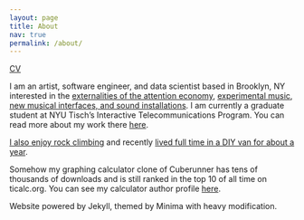 ```yaml
---
layout: page
title: About
nav: true
permalink: /about/
---
```


<p><a href="/docs/resume.pdf">CV</a></p>

<p>I am an artist, software engineer, and data scientist based in Brooklyn, NY interested in the <a href="/tag/tech+politics">externalities of the attention economy</a>, <a href="https://soundcloud.com/mediumeight">experimental music</a>, <a href="/tag/audio">new musical interfaces, and sound installations</a>. I am currently a graduate student at NYU Tisch’s Interactive Telecommunications Program. You can read more about my work there <a href="/tag/itp">here</a>.</p>

<p><a href="/tag/climbing">I also enjoy rock climbing</a> and recently <a href="/tag/vanlife">lived full time in a DIY van for about a year</a>.</p>

<p>Somehow my graphing calculator clone of Cuberunner has tens of thousands of downloads and is still ranked in the top 10 of all time on ticalc.org. You can see my calculator author profile <a href="http://www.ticalc.org/archives/files/authors/104/10456.html">here</a>.</p>

<p>Website powered by Jekyll, themed by Minima with heavy modification.</p>
